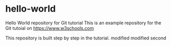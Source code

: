 # hello-world
Hello World repository for Git tutorial
This is an example repository for the Git tutoial on https://www.w3schools.com

This repository is built step by step in the tutorial.
modified
modified second
